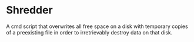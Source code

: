# Shredder
A cmd script that overwrites all free space on a disk with temporary copies of a preexisting file in order to irretrievably destroy data on that disk.

